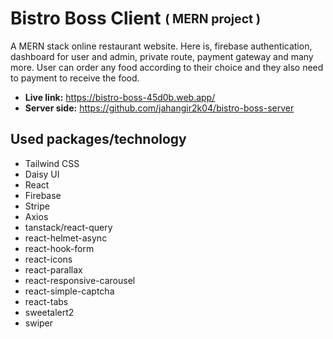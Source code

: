 # Bistro Boss Client <sub><sup>( MERN project )<sup/><sub/>
A MERN stack online restaurant website. Here is, firebase authentication, dashboard for user and admin, private route, payment gateway and many more. User can order any food according to their choice and they also need to payment to receive the food.
* **Live link:** https://bistro-boss-45d0b.web.app/
* **Server side:** https://github.com/jahangir2k04/bistro-boss-server
## Used packages/technology
* Tailwind CSS
* Daisy UI
* React
* Firebase
* Stripe
* Axios
* tanstack/react-query
* react-helmet-async
* react-hook-form
* react-icons
* react-parallax
* react-responsive-carousel
* react-simple-captcha
* react-tabs
* sweetalert2
* swiper
